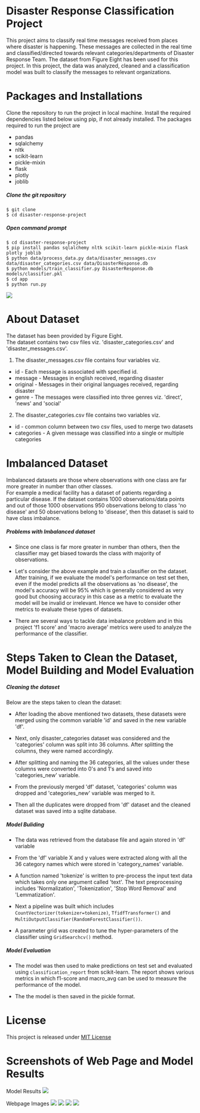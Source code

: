 # **Disaster Response Classification Project**
This project aims to classify real time messages received from places where disaster is happening. These messages are collected in the real time and classified/directed towards relevant categories/departments of Disaster Response Team. The dataset from Figure Eight has been used for this project.
In this project, the data was analyzed, cleaned and a classification model was built to classify the messages to relevant organizations.

# **Packages and Installations**
Clone the repository to run the project in local machine. Install the required dependencies listed below using pip, if not already installed.
The packages required to run the project are
- pandas
- sqlalchemy
- nltk
- scikit-learn
- pickle-mixin
- flask
- plotly
- joblib

##### Clone the git repository
`$ git clone`  
`$ cd disaster-response-project`  

##### Open command prompt  
`$ cd disaster-response-project`  
`$ pip install pandas sqlalchemy nltk scikit-learn pickle-mixin flask plotly joblib`  
`$ python data/process_data.py data/disaster_messages.csv data/disaster_categories.csv data/DisasterResponse.db`  
`$ python models/train_classifier.py DisasterResponse.db models/classifier.pkl`  
`$ cd app`  
`$ python run.py`  

![](pictures/webapp_hosting.png)


# **About Dataset**  
The dataset has been provided by Figure Eight.  
The dataset contains two csv files viz. 'disaster_categories.csv' and 'disaster_messages.csv'.   
1. The disaster_messages.csv file contains four variables viz.
- id - Each message is associated with specified id.
- message - Messages in english received, regarding disaster
- original - Messages in their original languages received, regarding disaster  
- genre - The messages were classified into three genres viz. 'direct', 'news' and 'social'  

2. The disaster_categories.csv file contains two variables viz.
- id - common column between two csv files, used to merge two datasets
- categories - A given message was classified into a single or multiple categories  

# **Imbalanced Dataset**  
Imbalanced datasets are those where observations with one class are far more greater in number than other classes.  
For example a medical facility has a dataset of patients regarding a particular disease. If the dataset contains 1000 observations/data points and out of those 1000 observations 950 observations belong to class 'no disease' and 50 observations belong to 'disease', then this dataset is said to have class imbalance.  
##### Problems with Imbalanced dataset
- Since one class is far more greater in number than others, then the classifier may get biased towards the class with majority of observations.

- Let's consider the above example and train a classifier on the dataset. After training, if we evaluate the model's performance on test set then, even if the model predicts all the observations as 'no disease', the model's accuracy will be 95% which is generally considered as very good but choosing accuracy in this case as a metric to evaluate the model will be invalid or irrelevant.
Hence we have to consider other metrics to evaluate these types of datasets.

- There are several ways to tackle data imbalance problem and in this project 'f1 score' and 'macro average' metrics were used to analyze the performance of the classifier.

# **Steps Taken to Clean the Dataset, Model Building and Model Evaluation**

##### Cleaning the dataset
Below are the steps taken to clean the dataset:
- After loading the above mentioned two datasets, these datasets were merged using the common variable 'id' and saved in the new variable 'df'.

- Next, only disaster_categories dataset was considered and the 'categories' column was split into 36 columns. After splitting the columns, they were named accordingly.  
- After splitting and naming the 36 categories, all the values under these columns were converted into 0's and 1's and saved into 'categories_new' variable.
- From the previously merged 'df' dataset, 'categories' column was dropped and 'categories_new' variable was merged to it.
- Then all the duplicates were dropped from 'df' dataset and the cleaned dataset was saved into a sqlite database.

##### Model Buliding
- The data was retrieved from the database file and again stored in 'df' variable

- From the 'df' variable X and y values were extracted along with all the 36 category names which were stored in 'category_names' variable.
- A function named 'tokenize' is written to pre-process the input text data which takes only one argument called 'text'. The text preprocessing includes 'Normalization', 'Tokenization', 'Stop Word Removal' and 'Lemmatization'.
- Next a pipeline was built which includes `CountVectorizer(tokenizer=tokenize)`, `TfidfTransformer()` and `MultiOutputClassifier(RandomForestClassifier())`.
- A parameter grid was created to tune the hyper-parameters of the classifier using `GridSearchcv()` method.

##### Model Evaluation
- The model was then used to make predictions on test set and evaluated using `classification_report` from scikit-learn. The report shows various metrics in which f1-score and macro_avg can be used to measure the performance of the model.

- The the model is then saved in the pickle format.

# **License**

This project is released under [MIT License](https://choosealicense.com/licenses/mit/)

# **Screenshots of Web Page and Model Results**  

Model Results
![](pictures/model_result.png)

Webpage Images
![](pictures/webpage_1.png)
![](pictures/webpage_2.png)
![](pictures/webpage_3.png)
![](pictures/webpage_4.png)

